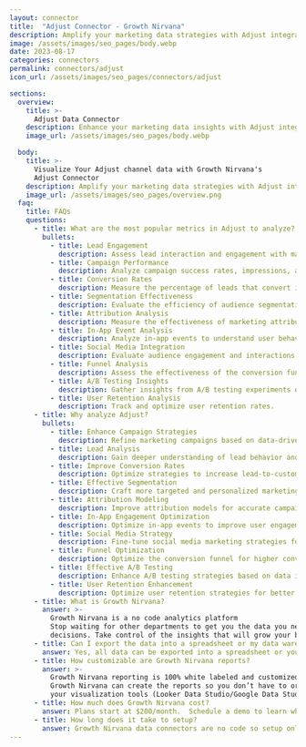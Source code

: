 ```yaml
---
layout: connector
title:  "Adjust Connector - Growth Nirvana"
description: Amplify your marketing data strategies with Adjust integration, gaining actionable insights from campaign data analysis.
image: /assets/images/seo_pages/body.webp
date: 2023-08-17
categories: connectors
permalink: connectors/adjust
icon_url: /assets/images/seo_pages/connectors/adjust

sections:
  overview:
    title: >-
      Adjust Data Connector
    description: Enhance your marketing data insights with Adjust integration. Seamlessly merge marketing data, unlocking insights that shape campaign strategies, lead analysis, and operational excellence.
    image_url: /assets/images/seo_pages/body.webp

  body:
    title: >-
      Visualize Your Adjust channel data with Growth Nirvana's
      Adjust Connector
    description: Amplify your marketing data strategies with Adjust integration, gaining actionable insights from campaign data analysis.
    image_url: /assets/images/seo_pages/overview.png
  faq:
    title: FAQs
    questions:
      - title: What are the most popular metrics in Adjust to analyze?
        bullets:
          - title: Lead Engagement
            description: Assess lead interaction and engagement with marketing materials.
          - title: Campaign Performance
            description: Analyze campaign success rates, impressions, and clicks.
          - title: Conversion Rates
            description: Measure the percentage of leads that convert into customers.
          - title: Segmentation Effectiveness
            description: Evaluate the efficiency of audience segmentation strategies.
          - title: Attribution Analysis
            description: Measure the effectiveness of marketing attribution models.
          - title: In-App Event Analysis
            description: Analyze in-app events to understand user behavior and engagement.
          - title: Social Media Integration
            description: Evaluate audience engagement and interactions on social media platforms.
          - title: Funnel Analysis
            description: Assess the effectiveness of the conversion funnel.
          - title: A/B Testing Insights
            description: Gather insights from A/B testing experiments on campaigns.
          - title: User Retention Analysis
            description: Track and optimize user retention rates.
      - title: Why analyze Adjust?
        bullets:
          - title: Enhance Campaign Strategies
            description: Refine marketing campaigns based on data-driven insights.
          - title: Lead Analysis
            description: Gain deeper understanding of lead behavior and preferences.
          - title: Improve Conversion Rates
            description: Optimize strategies to increase lead-to-customer conversion rates.
          - title: Effective Segmentation
            description: Craft more targeted and personalized marketing campaigns.
          - title: Attribution Modeling
            description: Improve attribution models for accurate campaign performance analysis.
          - title: In-App Engagement Optimization
            description: Optimize in-app events to improve user engagement.
          - title: Social Media Strategy
            description: Fine-tune social media marketing strategies for higher engagement.
          - title: Funnel Optimization
            description: Optimize the conversion funnel for higher conversion rates.
          - title: Effective A/B Testing
            description: Enhance A/B testing strategies based on data insights.
          - title: User Retention Enhancement
            description: Optimize user retention strategies for better customer experiences.
      - title: What is Growth Nirvana?
        answer: >-
          Growth Nirvana is a no code analytics platform 
          Stop waiting for other departments to get you the data you need to make critical business 
          decisions. Take control of the insights that will grow your business.
      - title: Can I export the data into a spreadsheet or my data warehouse?
        answer: Yes, all data can be exported into a spreadsheet or your data warehouse (Google BigQuery, AWS, Snowflake, Azure, etc)
      - title: How customizable are Growth Nirvana reports?
        answer: >-
          Growth Nirvana reporting is 100% white labeled and customized to your specifications.
          Growth Nirvana can create the reports so you don’t have to or you can connect
          your visualization tools (Looker Data Studio/Google Data Studio, Tableau, PowerBI, etc) to Growth Nirvana.
      - title: How much does Growth Nirvana cost?
        answer: Plans start at $200/month.  Schedule a demo to learn what plan is best for you.
      - title: How long does it take to setup?
        answer: Growth Nirvana data connectors are no code so setup only requires a few clicks.
---
```

